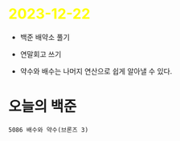 # <span style="color:yellow">2023-12-22</span>

- 백준 배약소 풀기
- 연말회고 쓰기 


- 약수와 배수는 나머지 연산으로 쉽게 알아낼 수 있다.

# 오늘의 백준

```level9
5086 배수와 약수(브론즈 3)
```